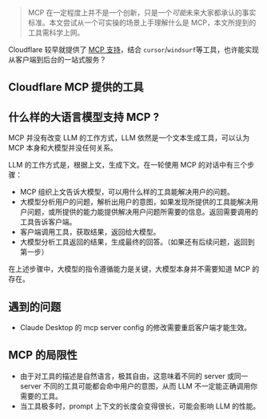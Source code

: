 

> MCP 在一定程度上并不是一个创新，只是一个*可能*未来大家都承认的事实标准。本文尝试从一个可实操的场景上手理解什么是 MCP，本文所提到的工具需科学上网。

Cloudflare 较早就提供了 [MCP 支持](https://github.com/cloudflare/mcp-server-cloudflare)，结合 `cursor`/`windsurf`等工具，也许能实现从客户端到后台的一站式服务？

## Cloudflare MCP 提供的工具




## 什么样的大语言模型支持 MCP ?

MCP 并没有改变 LLM 的工作方式，LLM 依然是一个文本生成工具，可以认为 MCP 本身和大模型并没任何关系。

LLM 的工作方式是，根据上文，生成下文。在一轮使用 MCP 的对话中有三个步骤：

- MCP 组织上文告诉大模型，可以用什么样的工具能解决用户的问题。
- 大模型分析用户的问题，解析出用户的意图，如果发现所提供的工具能解决用户问题，或所提供的能力能提供解决用户问题所需要的信息。返回需要调用的工具告诉客户端。
- 客户端调用工具，获取结果，返回给大模型。
- 大模型分析工具返回的结果，生成最终的回答。（如果还有后续问题，返回到第一步）

在上述步骤中，大模型的指令遵循能力是关键，大模型本身并不需要知道 MCP 的存在。

## 遇到的问题

- Claude Desktop 的 mcp server config 的修改需要重启客户端才能生效。

## MCP 的局限性

- 由于对工具的描述是自然语言，极其自由，这意味着不同的 server 或同一 server 不同的工具可能都会命中用户的意图，从而 LLM 不一定能正确调用你需要的工具。
- 当工具极多时，prompt 上下文的长度会变得很长，可能会影响 LLM 的性能。
